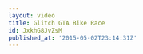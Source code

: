 ```yaml
---
layout: video
title: Glitch GTA Bike Race
id: JxkhG8JvZsM
published_at: '2015-05-02T23:14:31Z'
---
```

